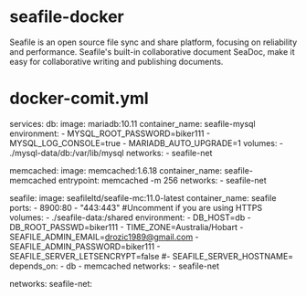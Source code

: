# seafile-docker
Seafile is an open source file sync and share platform, focusing on reliability and performance. Seafile's built-in collaborative document SeaDoc, make it easy for collaborative writing and publishing documents.
# docker-comit.yml
  services:
  db:
    image: mariadb:10.11
    container_name: seafile-mysql
    environment:
      - MYSQL_ROOT_PASSWORD=biker111
      - MYSQL_LOG_CONSOLE=true
      - MARIADB_AUTO_UPGRADE=1
    volumes:
      - ./mysql-data/db:/var/lib/mysql
    networks:
      - seafile-net

  memcached:
    image: memcached:1.6.18
    container_name: seafile-memcached
    entrypoint: memcached -m 256
    networks:
      - seafile-net

  seafile:
    image: seafileltd/seafile-mc:11.0-latest
    container_name: seafile
    ports:
      - 8900:80
      - "443:443" #Uncomment if you are using HTTPS
    volumes:
      - ./seafile-data:/shared
    environment:
      - DB_HOST=db
      - DB_ROOT_PASSWD=biker111
      - TIME_ZONE=Australia/Hobart
      - SEAFILE_ADMIN_EMAIL=drozic1989@gmail.com
      - SEAFILE_ADMIN_PASSWORD=biker111
      - SEAFILE_SERVER_LETSENCRYPT=false
      #- SEAFILE_SERVER_HOSTNAME=<HOSTNAME>
    depends_on:
      - db
      - memcached
    networks:
      - seafile-net

networks:
  seafile-net:
